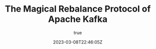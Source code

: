 ---
title: "The Magical Rebalance Protocol of Apache Kafka"
date: 2023-03-08T22:46:05Z
author: Miguel Alho
type: post
draft: true
url: /bookmark-magical-rebalance-protocol-of-apache-kafka/
bookmark: talk
type: bookmarks
contentdate: 2018-09-27
author: 
  name: Gwen Shapira
  twitter: 
  linkedin: 
video:
  source: youtube
  id: MmLezWRI3Ys
  link: https://www.youtube.com/embed/MmLezWRI3Ys
tags:
  - bookmark
  - talk

summary:
  I've been debugging a weird and considered impossible situation on a Kafka cluster and/or consumer service. I have a multi-instance service where something occurs that causes one of the instances to get all the partitions assigned, though the partitions on the other instance do not get revoked. Theoretically, a partition can only be consumed by a single consumer in a group; in this case though, 2 consumers in the same group are consuming the same partition. This leads to concurrent processing on the same instance. Luckily, the consumers are idempotent, so they can still handle the situation, but it does generate a bunch of error events.
  

  This clip was recommended to me by colleague Douglas, to help understand better the rebalancing protocol.

notes:
  - type: slide
    time: 00:00
    image: magical/001.png
    content: 
        test tent paragraph here.
    comment: 
        Insert comment on the quote paragraph here.

  - type: quote
    time: 00:00
    image: 
    content: 
        test tent paragraph here.
    comment: 
        Insert comment on the quote paragraph here.

  - type: quote
    time: 00:00
    image: 
    content: 
        test tent paragraph here.
    comment: 
        Insert comment on the quote paragraph here.

  - type: quote
    time: 00:00
    image: 
    content: 
        test tent paragraph here.
    comment: 
        Insert comment on the quote paragraph here.
---